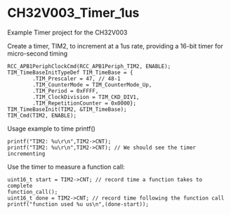 # CH32V003_Timer_1us

Example Timer project for the CH32V003

Create a timer, TIM2, to increment at a 1us rate, providing a 16-bit timer for micro-second timing

    RCC_APB1PeriphClockCmd(RCC_APB1Periph_TIM2, ENABLE);
    TIM_TimeBaseInitTypeDef TIM_TimeBase = {
            .TIM_Prescaler = 47, // 48-1
            .TIM_CounterMode = TIM_CounterMode_Up,
            .TIM_Period = 0xFFFF,
            .TIM_ClockDivision = TIM_CKD_DIV1,
            .TIM_RepetitionCounter = 0x0000};
    TIM_TimeBaseInit(TIM2, &TIM_TimeBase);
    TIM_Cmd(TIM2, ENABLE);

Usage example to time printf()

    printf("TIM2: %u\r\n",TIM2->CNT);
    printf("TIM2: %u\r\n",TIM2->CNT); // We should see the timer incrementing
        

Use the timer to measure a function call:

    uint16_t start = TIM2->CNT; // record time a function takes to complete
    function_call();
    uint16_t done = TIM2->CNT; // record time following the function call
    printf("function used %u us\n",(done-start));
        
